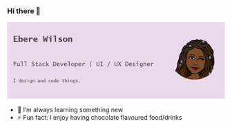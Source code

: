 ### Hi there 👋

<img src="https://raw.githubusercontent.com/Eberewilson/Eberewilson/master/gh-image.png" alt="banner that says Ebere Wilson - Full Stack Developer | UI/UX Designer I design and develop things.">

- 🌱 I’m always learning something new
- ⚡ Fun fact: I enjoy having chocolate flavoured food/drinks

<!--
**Eberewilson/Eberewilson** is a ✨ _special_ ✨ repository because its `README.md` (this file) appears on your GitHub profile.

Here are some ideas to get you started:

- 🔭 I’m currently working on ...
- 👯 I’m looking to collaborate on ...
- 🤔 I’m looking for help with ...
- 💬 Ask me about ...
- 📫 How to reach me: ...
- 😄 Pronouns: ...

-->
